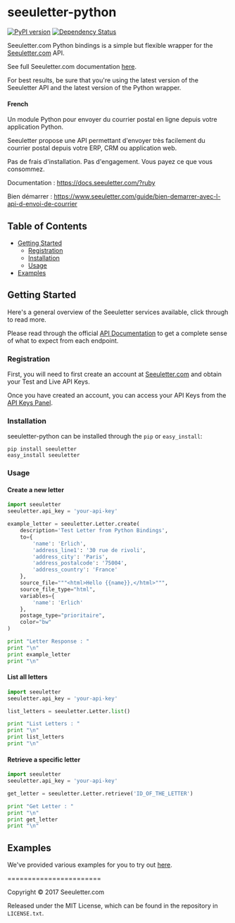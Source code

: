 # seeuletter-python

[![PyPI version](https://badge.fury.io/py/seeuletter.svg)](http://badge.fury.io/py/seeuletter)
[![Dependency Status](https://gemnasium.com/seeuletter/seeuletter-python.svg)](https://gemnasium.com/seeuletter/seeuletter-python)



Seeuletter.com Python bindings is a simple but flexible wrapper for the [Seeuletter.com](https://www.seeuletter.com) API.

See full Seeuletter.com documentation [here](https://docs.seeuletter.com/?python#).

For best results, be sure that you're using the latest version of the Seeuletter API and the latest version of the Python wrapper.

#### French
Un module Python pour envoyer du courrier postal en ligne depuis votre application Python.

Seeuletter propose une API permettant d'envoyer très facilement du courrier postal depuis votre ERP, CRM ou application web.

Pas de frais d'installation. Pas d'engagement. Vous payez ce que vous consommez.

Documentation : https://docs.seeuletter.com/?ruby

Bien démarrer : https://www.seeuletter.com/guide/bien-demarrer-avec-l-api-d-envoi-de-courrier

## Table of Contents

- [Getting Started](#getting-started)
  - [Registration](#registration)
  - [Installation](#installation)
  - [Usage](#usage)
- [Examples](#examples)

## Getting Started

Here's a general overview of the Seeuletter services available, click through to read more.


Please read through the official [API Documentation](https://docs.seeuletter.com/?ruby#) to get a complete sense of what to expect from each endpoint.

### Registration

First, you will need to first create an account at [Seeuletter.com](https://www.seeuletter.com/signup) and obtain your Test and Live API Keys.

Once you have created an account, you can access your API Keys from the [API Keys Panel](https://www.seeuletter.com/app/dashboard/keys).


### Installation

seeuletter-python can be installed through the `pip` or `easy_install`:

```
pip install seeuletter
easy_install seeuletter
```

### Usage

#### Create a new letter
```python
import seeuletter
seeuletter.api_key = 'your-api-key'

example_letter = seeuletter.Letter.create(
    description='Test Letter from Python Bindings',
    to={
        'name': 'Erlich',
        'address_line1': '30 rue de rivoli',
        'address_city': 'Paris',
        'address_postalcode': '75004',
        'address_country': 'France'
    },
    source_file="""<html>Hello {{name}},</html>""",
    source_file_type="html",
    variables={
        'name': 'Erlich'
    },
    postage_type="prioritaire",
    color="bw"
)

print "Letter Response : "
print "\n"
print example_letter
print "\n"
```

#### List all letters
```python
import seeuletter
seeuletter.api_key = 'your-api-key'

list_letters = seeuletter.Letter.list()

print "List Letters : "
print "\n"
print list_letters
print "\n"
```

#### Retrieve a specific letter
```python
import seeuletter
seeuletter.api_key = 'your-api-key'

get_letter = seeuletter.Letter.retrieve('ID_OF_THE_LETTER')

print "Get Letter : "
print "\n"
print get_letter
print "\n"
```


## Examples

We've provided various examples for you to try out [here](https://github.com/seeuletter/seeuletter-python/tree/master/examples).


=======================

Copyright &copy; 2017 Seeuletter.com

Released under the MIT License, which can be found in the repository in `LICENSE.txt`.
